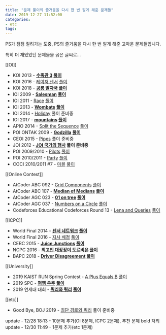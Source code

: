 ```yaml
---
title: "문제 풀이의 즐거움을 다시 한 번 알게 해준 문제들"
date: 2019-12-27 11:52:00
categories:
- etc
tags:
---
```


PS가 점점 질려가는 도중, PS의 즐거움을 다시 한 번 알게 해준 고마운 문제들입니다.

특히 더 재밌었던 문제들을 굵은 글씨로...

[[OI]]
* KOI 2013 - <b>[수족관 3](http://icpc.me/8987) [풀이](https://justicehui.github.io/koi/2019/12/07/BOJ8987/)</b>
* KOI 2016 - [레이저 센서](http://icpc.me/13307) [풀이](https://justicehui.github.io/koi/2019/12/04/BOJ13307/)
* KOI 2018 - <b>[공룡 발자국](http://icpc.me/15974) [풀이](https://justicehui.github.io/koi/2019/12/06/BOJ15974/)</b>
* IOI 2009 - <b>[Salesman](http://icpc.me/5466) [풀이](https://justicehui.github.io/ioi/2019/01/17/ioi09_8/)</b>
* IOI 2011 - [Race](http://icpc.me/5820) [풀이](https://justicehui.github.io/ioi/2019/11/02/BOJ5820/)
* IOI 2013 - <b>[Wombats](http://icpc.me/8874) [풀이](https://justicehui.github.io/ioi/2019/12/19/BOJ8874/)</b>
* IOI 2014 - [Holiday](http://icpc.me/10076) 풀이 준비중
* IOI 2017 - <b>[mountains](https://oj.uz/problem/view/IOI17_mountains) [풀이](https://justicehui.github.io/ioi/2019/12/13/IOI17-mountains/)</b>
* APIO 2014 - [Split the Sequence](http://icpc.me/10067) [풀이](https://justicehui.github.io/apio/2019/10/09/BOJ10067/)
* POI ONTAK 2009 - <b>[Godzilla](http://icpc.me/8496) [풀이](https://justicehui.github.io/poi/2019/12/27/BOJ8496/)</b>
* CEOI 2015 - [Pipes](http://icpc.me/10957) 풀이 준비중
* JOI 2012 - <b>[JOI 국가의 행사](http://icpc.me/5542) 풀이 준비중</b>
* POI 2009/2010 - [Pilots](http://icpc.me/8201) [풀이](https://justicehui.github.io/poi/2019/03/24/BOJ8201/)
* POI 2010/2011 - [Party](http://icpc.me/8214) [풀이](https://justicehui.github.io/poi/2019/09/09/BOJ8214/)
* COCI 2010/2011 #7 - [마블](http://icpc.me/2843) [풀이](https://justicehui.github.io/coci/2019/12/13/BOJ2843/)

[[Online Contest]]
* AtCoder ABC 092 - [Grid Components](https://atcoder.jp/contests/abc092/tasks/arc093_b) [풀이](https://justicehui.github.io/atcoder/2019/12/12/ABC092D/)
* AtCoder ABC 107 - <b>[Median of Medians](https://atcoder.jp/contests/abc107/tasks/arc101_b) [풀이](https://justicehui.github.io/atcoder/2019/12/12/ABC107D/)</b>
* AtCoder AGC 023 - <b>[01 on tree](https://atcoder.jp/contests/agc023/tasks/agc023_f) [풀이](https://justicehui.github.io/atcoder/2019/12/23/AGC023F/)</b>
* AtCoder AGC 037 - [Numbers on a Circle](https://atcoder.jp/contests/agc037/tasks/agc037_c) [풀이](https://justicehui.github.io/atcoder/2019/12/13/AGC037C/)
* Codeforces Educational Codeforces Round 13 - [Lena and Queries](http://icpc.me/12876) [풀이](https://justicehui.github.io/ps/2019/12/24/BOJ12876/)

[[ICPC]]
* World Final 2014 - <b>[센서 네트워크](http://icpc.me/10058) [풀이](https://justicehui.github.io/icpc/2019/12/25/BOJ10058/)</b>
* World Final 2016 - [지사 배정](http://icpc.me/12766) [풀이](https://justicehui.github.io/icpc/2019/12/24/BOJ12766/)
* CERC 2015 - <b>[Juice Junctions](http://icpc.me/11622) [풀이](https://justicehui.github.io/icpc/2019/08/18/BOJ11622/)</b>
* NCPC 2016 - <b>[최고인 대장장이 토르비욘](http://icpc.me/13361) [풀이](https://justicehui.github.io/icpc/2019/10/02/BOJ13361/)</b>
* BAPC 2018 - <b>[Driver Disagreement](http://icpc.me/16307) [풀이](https://justicehui.github.io/icpc/2019/12/25/BOJ16307/)</b>

[[University]]
* 2019 KAIST RUN Spring Contest - [A Plus Equals B](http://icpc.me/17167) [풀이](https://justicehui.github.io/ps/2019/11/26/BOJ17167/)
* 2019 SPC - <b>[평행 우주](http://icpc.me/18123) [풀이](https://justicehui.github.io/hard-algorithm/2019/11/28/tree-isomorphism/)</b>
* 2019 연세대 대회 - <b>[쿼리와 쿼리](http://icpc.me/17082) [풀이](https://justicehui.github.io/ps/2019/12/18/BOJ17082/)</b>

[[etc]]
* Good Bye, BOJ 2019 - [최단 경로와 쿼리](http://icpc.me/18253) 풀이 준비중

update - 12/28 18:13 - 10문제 추가(OI 8문제, ICPC 2문제), 추천 문제 bold 처리<br>
update - 12/30 11:49 - 1문제 추가(etc 1문제)
